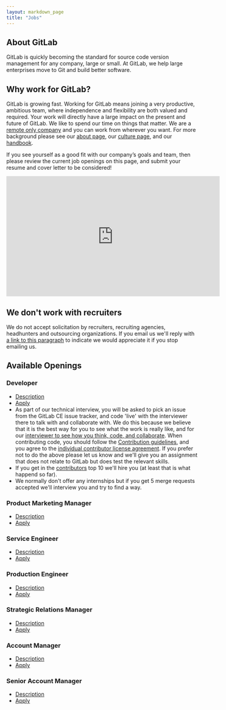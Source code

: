 ```yaml
---
layout: markdown_page
title: "Jobs"
---
```


## About GitLab

GitLab is quickly becoming the standard for source code version
management for any company, large or small. At GitLab, we help large
enterprises move to Git and build better software.

## Why work for GitLab?

GitLab is growing fast.
Working for GitLab means joining a very productive, ambitious team, where independence
and flexibility are both valued and required.
Your work will directly have a large impact on the present and future of GitLab.
We like to spend our time on things that matter.
We are a [remote only company](https://about.gitlab.com/2015/04/08/the-remote-manifesto/)
and you can work from wherever you want.
For more background please see our [about page](https://about.gitlab.com/about/),
our [culture page](https://about.gitlab.com/culture/), and our [handbook](https://about.gitlab.com/handbook/).

If you see yourself as a good fit with our company’s goals and team, then please
review the current job openings on this page, and submit your resume and cover
letter to be considered!

<div style="text-align: center">
  <iframe width="560" height="315" src="https://www.youtube.com/embed/UTyXGx965Os" frameborder="0" allowfullscreen></iframe>
</div>

## We don't work with recruiters<a name="no-recruiters"></a>

We do not accept solicitation by recruiters, recruiting agencies, headhunters and outsourcing organizations.
If you email us we'll reply with [a link to this paragraph](https://about.gitlab.com/jobs/#no-recruiters) to indicate we would appreciate it if you stop emailing us.

## Available Openings

### Developer
* [Description](https://about.gitlab.com/jobs/developer/)
* [Apply](https://gitlab.workable.com/jobs/106660/candidates/new)
* As part of our technical interview<a name="technical-interview"></a>, you will
be asked to pick an issue from the GitLab CE issue tracker, and code 'live' with
the interviewer there to talk with and collaborate with. We do this because we
believe that it is the best way for you to see what the work is really like, and
for our [interviewer to see how you think, code, and collaborate](http://zachholman.com/posts/startup-interviewing-is-fucked/#collaborate).
When contributing code, you should follow the [Contribution guidelines](https://gitlab.com/gitlab-org/gitlab-ce/blob/master/CONTRIBUTING.md),
and you agree to the [individual contributor license agreement](https://gitlab.com/gitlab-org/gitlab-ce/blob/master/doc/legal/individual_contributor_license_agreement.md).
If you prefer not to do the above please let us know and we'll give you an assignment that does not relate to GitLab but does test the relevant skills.
* If you get in the [contributors](http://contributors.gitlab.com/) top 10 we'll hire you (at least that is what happend so far).
* We normally don't offer any internships but if you get 5 merge requests accepted we'll interview you and try to find a way.

### Product Marketing Manager

* [Description](https://about.gitlab.com/jobs/product-marketing-manager/)
* [Apply](https://gitlab.workable.com/jobs/202183/candidates/new)

### Service Engineer

* [Description](https://about.gitlab.com/jobs/service-engineer/)
* [Apply](https://gitlab.workable.com/jobs/87722/candidates/new)

### Production Engineer

* [Description](https://about.gitlab.com/jobs/production-engineer/)
* [Apply](https://gitlab.workable.com/jobs/142989/candidates/new)

### Strategic Relations Manager

* [Description](https://about.gitlab.com/jobs/strategic-relations-manager)
* [Apply](https://gitlab.workable.com/jobs/186837/candidates/new)

### Account Manager

* [Description](https://about.gitlab.com/jobs/account-manager/)
* [Apply](https://gitlab.workable.com/jobs/88120/candidates/new)

### Senior Account Manager

* [Description](https://about.gitlab.com/jobs/account-manager/)
* [Apply](https://gitlab.workable.com/jobs/88117/candidates/new)
